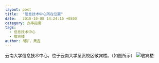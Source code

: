 ```yaml
---
layout: post
title:  "信息技术中心所在位置"
date:   2018-10-08 14:24:15 +0800
category: 办事指南
tags:
  - 信息技术中心
  - 敬宾楼
author: 胡矿，周垚
---
```


云南大学信息技术中心，位于云南大学呈贡校区敬宾楼。（如图所示）
![敬宾楼](http://www.jjc.ynu.edu.cn/__local/9/FA/99/19B614F3584317C572B787E04B9_DF04A0FB_164D1.jpg)